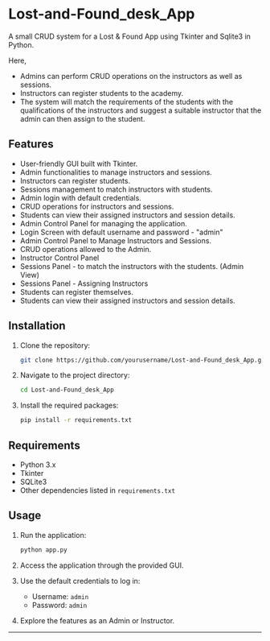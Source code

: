 # Lost-and-Found_desk_App

A small CRUD system for a Lost & Found App using Tkinter and Sqlite3 in Python.

Here,

- Admins can perform CRUD operations on the instructors as well as sessions.
- Instructors can register students to the academy.
- The system will match the requirements of the students with the qualifications of the instructors and suggest a suitable instructor that the admin can then assign to the student.

## Features

- User-friendly GUI built with Tkinter.
- Admin functionalities to manage instructors and sessions.
- Instructors can register students.
- Sessions management to match instructors with students.
- Admin login with default credentials.
- CRUD operations for instructors and sessions.
- Students can view their assigned instructors and session details.
- Admin Control Panel for managing the application.
- Login Screen with default username and password - "admin"
- Admin Control Panel to Manage Instructors and Sessions.
- CRUD operations allowed to the Admin.
- Instructor Control Panel
- Sessions Panel - to match the instructors with the students. (Admin View)
- Sessions Panel - Assigning Instructors
- Students can register themselves.
- Students can view their assigned instructors and session details.

## Installation

1. Clone the repository:

   ```bash
   git clone https://github.com/yourusername/Lost-and-Found_desk_App.git
   ```

2. Navigate to the project directory:

   ```bash
   cd Lost-and-Found_desk_App
   ```

3. Install the required packages:

   ```bash
   pip install -r requirements.txt
   ```

## Requirements

- Python 3.x
- Tkinter
- SQLite3
- Other dependencies listed in `requirements.txt`

## Usage

1. Run the application:

   ```bash
   python app.py
   ```

2. Access the application through the provided GUI.
3. Use the default credentials to log in:
   - Username: `admin`
   - Password: `admin`
4. Explore the features as an Admin or Instructor.

---
